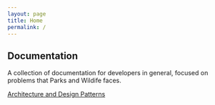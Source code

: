 ```yaml
---
layout: page
title: Home
permalink: /
---
```


## Documentation

A collection of documentation for developers in general, focused on problems that Parks and Wildife faces.

[Architecture and Design Patterns](/architecture)
